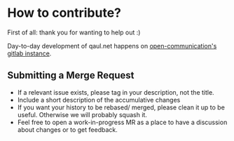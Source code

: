 # How to contribute?

First of all: thank you for wanting to help out :)

Day-to-day development of qaul.net happens on [open-communication's gitlab
instance](https://git.open-communication.net/qaul).


## Submitting a Merge Request

- If a relevant issue exists, please tag in your description, not the
  title.
- Include a short description of the accumulative changes
- If you want your history to be rebased/ merged, please clean it up
  to be useful.  Otherwise we will probably squash it.
- Feel free to open a work-in-progress MR as a place to have a
  discussion about changes or to get feedback.

